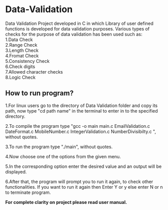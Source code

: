 # Data-Validation
Data Validation Project developed in C in which Library of user defined functions is developed for data validation purposes.
Various types of checks for the purpose of data validation has been used such as:<br>
1.Data Check<br>
2.Range Check<br>
3.Length Check<br>
4.Fromat Check<br>
5.Consistency Check<br>
6.Check digits<br>
7.Allowed character checks<br>
8.Logic Check<br>

How to run program?
------------------------------------------------------------------------------

1.For linux users go to the directory of Data Validation folder and copy its path, now type "cd path name" in the terminal to enter in to the specified directory.

2.To compile the program type "gcc -o main main.c EmailValidation.c DateFormat.c MobileNumber.c IntegerValidation.c NumberDivisibilty.c ", without quotes.

3.To run the program type "./main", without quotes.

4.Now choose one of the options from the given menu.

5.In the corresponding option enter the desired value and an output will be displayed.

6.After that, the program will prompt you to run it again, to check other functionalities. If you want to run it again then Enter Y or y else enter N or n to terminate program.
<br>

<strong>For complete clarity on project please read user manual.</strong>
